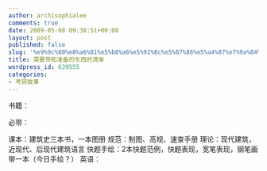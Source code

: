 ```yaml
---
author: archisophialee
comments: true
date: 2009-05-08 09:38:51+00:00
layout: post
published: false
slug: '%e9%9c%80%e8%a6%81%e5%b8%a6%e5%92%8c%e5%87%86%e5%a4%87%e7%9a%84%e4%b8%9c%e8%a5%bf%e7%9a%84%e6%b8%85%e5%8d%95'
title: 需要带和准备的东西的清单
wordpress_id: 639555
categories:
- 考研故事
---
```


书籍：

必带：


课本：建筑史三本书，一本图册
规范：制图、高规、速查手册
理论：现代建筑，近现代、后现代建筑语言
快题手绘：2本快题范例，快题表现，宽笔表现，钢笔画带一本（今日手绘？）
英语：

